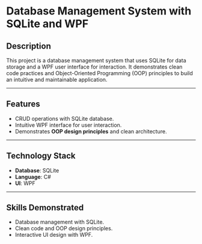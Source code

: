 # Database Management System with SQLite and WPF

## Description
This project is a database management system that uses SQLite for data storage and a WPF user interface for interaction. It demonstrates clean code practices and Object-Oriented Programming (OOP) principles to build an intuitive and maintainable application.

---

## Features
- CRUD operations with SQLite database.
- Intuitive WPF interface for user interaction.
- Demonstrates **OOP design principles** and clean architecture.

---

## Technology Stack
- **Database**: SQLite
- **Language**: C#
- **UI**: WPF

---

## Skills Demonstrated
- Database management with SQLite.
- Clean code and OOP design principles.
- Interactive UI design with WPF.

